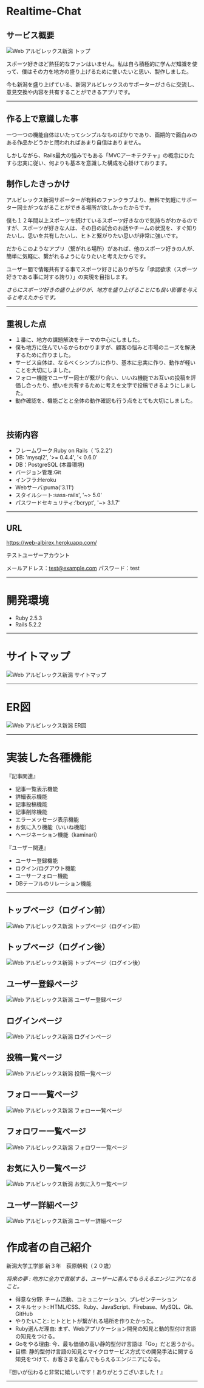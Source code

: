 # Realtime-Chat

## サービス概要

![Web アルビレックス新潟 トップ](https://i.gyazo.com/33338cc4841856b1e2b6faca8e4d7096.png)

スポーツ好きほど熱狂的なファンはいません。私は自ら積極的に学んだ知識を使って、僕はその力を地方の盛り上げるために使いたいと思い、製作しました。

今も新潟を盛り上げている、新潟アルビレックスのサポーターがさらに交流し、意見交換や内容を共有することができるアプリです。

***
## 作る上で意識した事

一つ一つの機能自体はいたってシンプルなものばかりであり、画期的で面白みのある作品かどうかと問われればあまり自信はありません。

しかしながら、Rails最大の強みでもある「MVCアーキテクチャ」の概念にひたすら忠実に従い、何よりも基本を意識した構成を心掛けております。

## 制作したきっかけ
アルビレックス新潟サポーターが有料のファンクラブより、無料で気軽にサポーター同士がつながることができる場所が欲しかったからです。

僕も１２年間以上スポーツを続けているスポーツ好きなので気持ちがわかるのですが、スポーツが好きな人は、その日の試合のお話やチームの状況を、すぐ知りたいし、思いを共有したいし、ヒトと繋がりたい思いが非常に強いです。

だからこのようなアプリ（繋がれる場所）があれば、他のスポーツ好きの人が、簡単に気軽に、繋がれるようになりたいと考えたからです。

ユーザー間で情報共有する事でスポーツ好きにありがちな「承認欲求（スポーツ好きである事に対する誇り）」の実現を目指します。

*さらにスポーツ好きの盛り上がりが、地方を盛り上げることにも良い影響を与えると考えたからです。*
***
## 重視した点
- １番に、地方の課題解決をテーマの中心にしました。
- 僕も地方に住んでいるからわかりますが、顧客の悩みと市場のニーズを解決するために作りました。
- サービス自体は、なるべくシンプルに作り、基本に忠実に作り、動作が軽いことを大切にしました。
- フォロー機能でユーザー同士が繋がり合い、いいね機能でお互いの投稿を評価し合ったり、想いを共有するために考えを文字で投稿できるようにしました。
- 動作確認を、機能ごとと全体の動作確認も行う点をとても大切にしました。

　
## 技術内容
- フレームワーク:Ruby on Rails（ '5.2.2'）
- DB: 'mysql2', '>= 0.4.4', '< 0.6.0'
- DB：PostgreSQL (本番環境)
- バージョン管理:Git
- インフラ:Heroku
- Webサーバ:puma('3.11')
- スタイルシート:sass-rails', '~> 5.0'
- パスワードセキュリティ:'bcrypt', '~> 3.1.7'

***
## URL
https://web-albirex.herokuapp.com/

テストユーザーアカウント

メールアドレス：test@example.com
パスワード：test
***

# 開発環境
- Ruby  2.5.3
- Rails 5.2.2

***

# サイトマップ
![Web アルビレックス新潟 サイトマップ](https://i.gyazo.com/a7171d1378f57f0da9730798d73df744.png)
***

# ER図
![Web アルビレックス新潟 ER図](https://i.gyazo.com/e56bf80a5b864b25922db55d96f5d9c6.png)
***

# 実装した各種機能

『記事関連』
- 記事一覧表示機能
- 詳細表示機能
- 記事投稿機能
- 記事削除機能
- エラーメッセージ表示機能
- お気に入り機能（いいね機能）
- ヘージネーション機能（kaminari）

『ユーザー関連』
- ユーサー登録機能
- ロクイン/ログアウト機能
- ユーサーフォロー機能
- DBテーフルのリレーション機能
***

## トップページ（ログイン前）
![Web アルビレックス新潟 トップページ（ログイン前）](https://i.gyazo.com/c13b0e701cb2b78b1bb93f53026eae59.jpg)

## トップページ（ログイン後）
![Web アルビレックス新潟 トップページ（ログイン後）](https://i.gyazo.com/54cdebe369d29841ed3e68a8982fec0d.png)

## ユーザー登録ページ
![Web アルビレックス新潟 ユーザー登録ページ](https://i.gyazo.com/b6ff55c14a9fcb6e4183f13b5720e5d0.png)

## ログインページ
![Web アルビレックス新潟 ログインページ](https://i.gyazo.com/c04f16194b0ce83a348964968909f729.png)

## 投稿一覧ページ
![Web アルビレックス新潟 投稿一覧ページ](https://i.gyazo.com/ba9a21d2b6c80ebca27471c814174b29.png)

## フォロー一覧ページ
![Web アルビレックス新潟 フォロー一覧ページ](https://i.gyazo.com/71e5e8004b6f633bd6e0367a8ef545c9.png)

## フォロワー一覧ページ
![Web アルビレックス新潟 フォロワー一覧ページ](https://i.gyazo.com/824f8a823e279a6561af042bb726a51d.png)

## お気に入り一覧ページ
![Web アルビレックス新潟 お気に入り一覧ページ](https://i.gyazo.com/91e4d5e0ab0ff853fe60d6265d8a9873.png)

## ユーザー詳細ページ
![Web アルビレックス新潟 ユーザー詳細ページ](https://i.gyazo.com/ba9a21d2b6c80ebca27471c814174b29.png)


# 作成者の自己紹介

新潟大学工学部 新３年　荻原朝飛（２０歳）

*将来の夢 : 地方に全力で貢献する、ユーザーに喜んでもらえるエンジニアになること。*

- 得意な分野: 
チーム活動、コミュニケーション、プレゼンテーション
- スキルセット: 
HTML/CSS、Ruby、JavaScript、Firebase、MySQL、Git、GitHub
- やりたいこと: 
ヒトとヒトが繋がれる場所を作りたかった。
- Ruby選んだ理由: 
まず、Webアプリケーション開発の知見と動的型付け言語の知見をつける。
- Goをやる理由: 
今、最も価値の高い静的型付け言語は「Go」だと思うから。
- 目標: 
静的型付け言語の知見とマイクロサービス方式での開発手法に関する知見をつけて、お客さまを喜んでもらえるエンジニアになる。

『想いが伝わると非常に嬉しいです！ありがとうございました！』

***

